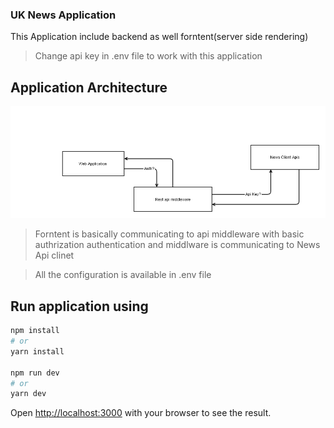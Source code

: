 ### UK News Application

This Application include backend as well forntent(server side rendering)

> Change api key in .env file to work with this application

## Application Architecture

![Alt Text](/basic_app_architecture.png)

> Forntent is basically communicating to api middleware with basic authrization authentication and middlware is communicating to News Api clinet

> All the configuration is available in .env file

## Run application using
```bash
npm install 
# or 
yarn install

npm run dev
# or
yarn dev
```

Open [http://localhost:3000](http://localhost:3000) with your browser to see the result.
